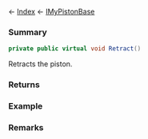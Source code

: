 ← [Index](Api-Index) ← [IMyPistonBase](Sandbox.ModAPI.Ingame.IMyPistonBase)

### Summary

```csharp
private public virtual void Retract()
```

Retracts the piston.

### Returns

### Example

### Remarks

